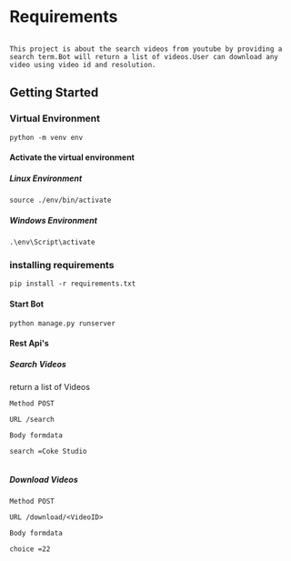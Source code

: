 # Requirements
```

This project is about the search videos from youtube by providing a search term.Bot will return a list of videos.User can download any video using video id and resolution.
```

## Getting Started

### Virtual Environment
```
python -m venv env
```
#### Activate the virtual environment
##### Linux Environment
```
source ./env/bin/activate
```
##### Windows Environment
```
.\env\Script\activate
```
### installing requirements 
 ```
pip install -r requirements.txt
 ```

 #### Start Bot 

 ```
 python manage.py runserver
 ```

  #### Rest Api's

##### Search Videos 

return a list of Videos 


 ```
 Method POST 

 URL /search

 Body formdata 

 search =Coke Studio


 ```

##### Download Videos 

  ```
 Method POST 

 URL /download/<VideoID>

 Body formdata 

 choice =22


 ```